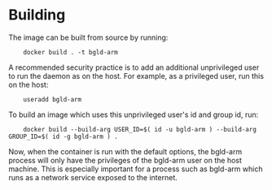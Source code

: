 Building
========

The image can be built from source by running:

        docker build . -t bgld-arm

A recommended security practice is to add an additional unprivileged user to run the daemon as on the host. For example, as a privileged user, run this on the host:

        useradd bgld-arm

To build an image which uses this unprivileged user's id and group id, run:

        docker build --build-arg USER_ID=$( id -u bgld-arm ) --build-arg GROUP_ID=$( id -g bgld-arm ) .

Now, when the container is run with the default options, the bgld-arm process will only have the privileges of the bgld-arm user on the host machine. This is especially important for a process such as bgld-arm which runs as a network service exposed to the internet.
